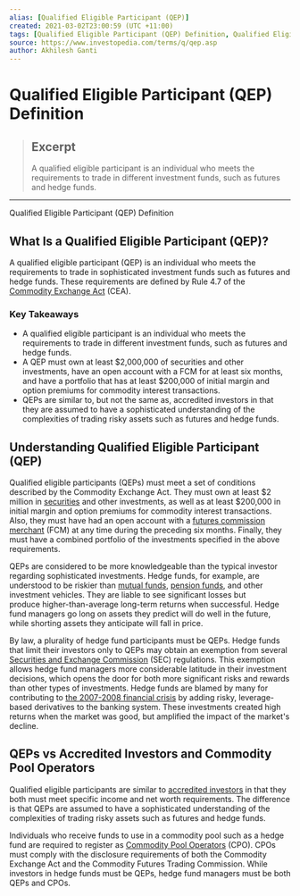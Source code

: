 ```yaml
---
alias: [Qualified Eligible Participant (QEP)]
created: 2021-03-02T23:00:59 (UTC +11:00)
tags: [Qualified Eligible Participant (QEP) Definition, Qualified Eligible Participant (QEP) Definition]
source: https://www.investopedia.com/terms/q/qep.asp
author: Akhilesh Ganti
---
```


# Qualified Eligible Participant (QEP) Definition

> ## Excerpt
> A qualified eligible participant is an individual who meets the requirements to trade in different investment funds, such as futures and hedge funds.

---

Qualified Eligible Participant (QEP) Definition
## What Is a Qualified Eligible Participant (QEP)?

A qualified eligible participant (QEP) is an individual who meets the requirements to trade in sophisticated investment funds such as futures and hedge funds. These requirements are defined by Rule 4.7 of the [Commodity Exchange Act](https://www.investopedia.com/terms/c/cea.asp) (CEA).

### Key Takeaways

-   A qualified eligible participant is an individual who meets the requirements to trade in different investment funds, such as futures and hedge funds.
-   A QEP must own at least $2,000,000 of securities and other investments, have an open account with a FCM for at least six months, and have a portfolio that has at least $200,000 of initial margin and option premiums for commodity interest transactions.
-   QEPs are similar to, but not the same as, accredited investors in that they are assumed to have a sophisticated understanding of the complexities of trading risky assets such as futures and hedge funds.

## Understanding Qualified Eligible Participant (QEP)

Qualified eligible participants (QEPs) must meet a set of conditions described by the Commodity Exchange Act. They must own at least $2 million in [securities](https://www.investopedia.com/terms/s/security.asp) and other investments, as well as at least $200,000 in initial margin and option premiums for commodity interest transactions. Also, they must have had an open account with a [futures commission merchant](https://www.investopedia.com/terms/f/fcm.asp) (FCM) at any time during the preceding six months. Finally, they must have a combined portfolio of the investments specified in the above requirements.

QEPs are considered to be more knowledgeable than the typical investor regarding sophisticated investments. Hedge funds, for example, are understood to be riskier than [mutual funds](https://www.investopedia.com/terms/m/mutualfund.asp), [pension funds](https://www.investopedia.com/terms/p/pensionplan.asp), and other investment vehicles. They are liable to see significant losses but produce higher-than-average long-term returns when successful. Hedge fund managers go long on assets they predict will do well in the future, while shorting assets they anticipate will fall in price. 

By law, a plurality of hedge fund participants must be QEPs. Hedge funds that limit their investors only to QEPs may obtain an exemption from several [Securities and Exchange Commission](https://www.investopedia.com/terms/s/sec.asp) (SEC) regulations. This exemption allows hedge fund managers more considerable latitude in their investment decisions, which opens the door for both more significant risks and rewards than other types of investments. Hedge funds are blamed by many for contributing to [the 2007-2008 financial crisis](https://www.investopedia.com/terms/f/financial-crisis.asp) by adding risky, leverage-based derivatives to the banking system. These investments created high returns when the market was good, but amplified the impact of the market's decline.

## QEPs vs Accredited Investors and Commodity Pool Operators

Qualified eligible participants are similar to [accredited investors](https://www.investopedia.com/terms/a/accreditedinvestor.asp) in that they both must meet specific income and net worth requirements. The difference is that QEPs are assumed to have a sophisticated understanding of the complexities of trading risky assets such as futures and hedge funds.

Individuals who receive funds to use in a commodity pool such as a hedge fund are required to register as [Commodity Pool Operators](https://www.investopedia.com/terms/c/cpo.asp) (CPO). CPOs must comply with the disclosure requirements of both the Commodity Exchange Act and the Commodity Futures Trading Commission. While investors in hedge funds must be QEPs, hedge fund managers must be both QEPs and CPOs.
